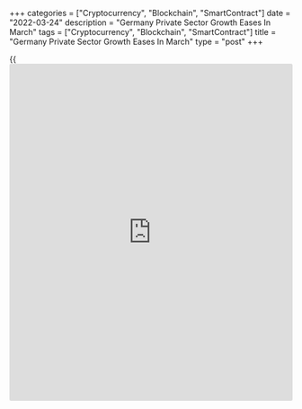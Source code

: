 +++
categories = ["Cryptocurrency", "Blockchain", "SmartContract"]
date = "2022-03-24"
description = "Germany Private Sector Growth Eases In March"
tags = ["Cryptocurrency", "Blockchain", "SmartContract"]
title = "Germany Private Sector Growth Eases In March"
type = "post"
+++

{{<iframe id="large-banner" src="https://www.bounty.group/#slide=15.0" width="100%" height="600" scrolling="no" style="border: 0px solid rgb(216, 221, 230); border-radius: 3px;">}}

Germany's private sector growth eased in March due to the combination of
rising prices, material shortages, geopolitical uncertainty and COVID-
related absences, survey data from S&P Global showed on Thursday.

The flash composite output index dropped less-than-expected to 54.6 in
March from 55.6 in February. The expected score was 53.7.

The services Purchasing Managers' Index came in at 55.0, down from 55.8
in the previous month. However, the score was above the economists'
forecast of 53.8.

Likewise, the manufacturing PMI fell to 57.6 in March from 58.4 a month
ago. The expected core was 55.8.

The survey showed a surge in inflationary pressures across the
[economy][1], with businesses registering record increases in both input
costs and output prices.  
  
Prior to Russia's invasion of Ukraine, the German economy was starting
to build up a head of steam as supply bottlenecks were showing signs of
easing and COVID-restrictions were being relaxed, but it now faces a
much more uncertain path, Phil Smith, Economics Associate Director at
S&P Global said.

For comments and feedback [contact](https://www.playgroundfx.com/contact/): editorial@rtt[news](https://www.letsplayfx.com/blog/forex-news-website/).com

[Economic News][1]

 **What parts of the world are seeing the best (and worst) economic
performances lately? Click[here][2] to check out our [Econ Scorecard][2]
and find out! See up-to-the-moment [ranking](https://www.playgroundfx.com/blog/crypto-exchange-ranking/)s for the best and worst
performers in [GDP][2], [unemployment rate][3], [inflation][4] and much
more.**

   1. www.rtt[news](https://www.letsplayfx.com/blog/forex-news-website/).com/Content/EconomicNews.aspx
   2. www.rtt[news](https://www.letsplayfx.com/blog/forex-news-website/).com/economic-scorecard/world-rank/GDP/highest-performance.aspx
   3. www.rtt[news](https://www.letsplayfx.com/blog/forex-news-website/).com/economic-scorecard/world-rank/unemployment-rate/lowest-performance.aspx
   4. www.rtt[news](https://www.letsplayfx.com/blog/forex-news-website/).com/economic-scorecard/world-rank/CPI/highest-performance.aspx